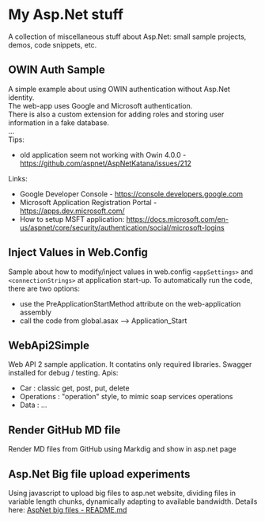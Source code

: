 # My Asp.Net stuff
A collection of miscellaneous stuff about Asp.Net: small sample projects, demos, code snippets, etc.

## OWIN Auth Sample
A simple example about using OWIN authentication without Asp.Net identity.  
The web-app uses Google and Microsoft authentication.   
There is also a custom extension for adding roles and storing user information in a fake database.  
...   
Tips:  
- old application seem not working with Owin 4.0.0 - https://github.com/aspnet/AspNetKatana/issues/212

Links:  
- Google Developer Console - https://console.developers.google.com
- Microsoft Application Registration Portal - https://apps.dev.microsoft.com/
- How to setup MSFT application: https://docs.microsoft.com/en-us/aspnet/core/security/authentication/social/microsoft-logins

## Inject Values in Web.Config
Sample about how to modify/inject values in web.config `<appSettings>` and `<connectionStrings>` at application start-up.
To automatically run the code, there are two options:
 - use the PreApplicationStartMethod attribute on the web-application assembly
 - call the code from global.asax --> Application_Start

## WebApi2Simple
Web API 2 sample application. It contatins only required libraries.
Swagger installed for debug / testing.
Apis:
 - Car : classic get, post, put, delete
 - Operations : "operation" style, to mimic soap services operations
 - Data : ...
   
  
## Render GitHub MD file
Render MD files from GitHub using Markdig and show in asp.net page


## Asp.Net Big file upload experiments
Using javascript to upload big files to asp.net website, dividing files in variable length chunks, dynamically adapting to available bandwidth.
Details here: [AspNet big files - README.md](AspNetBigFiles_common/README.md)




